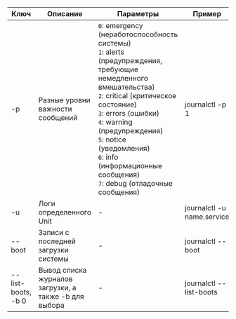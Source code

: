 | Ключ | Описание | Параметры | Пример |
|------|----------|-----------|--------|
| -p | Разные уровни важности сообщений | ```0```: emergency (неработоспособность системы)<br>```1```: alerts (предупреждения, требующие немедленного вмешательства)<br>```2```: critical (критическое состояние)<br>```3```: errors (ошибки)<br>```4```: warning (предупреждения)<br>```5```: notice (уведомления)<br>```6```: info (информационные сообщения)<br>```7```: debug (отладочные сообщения)| journalctl -p 1 |
| -u | Логи определенного Unit | - | journalctl -u name.service |
| --boot | Записи с последней загрузки системы | - | journalctl --boot |
| --list-boots, -b 0 | Вывод списка журналов загрузки, а также -b для выбора | - | journalctl --list-boots |

